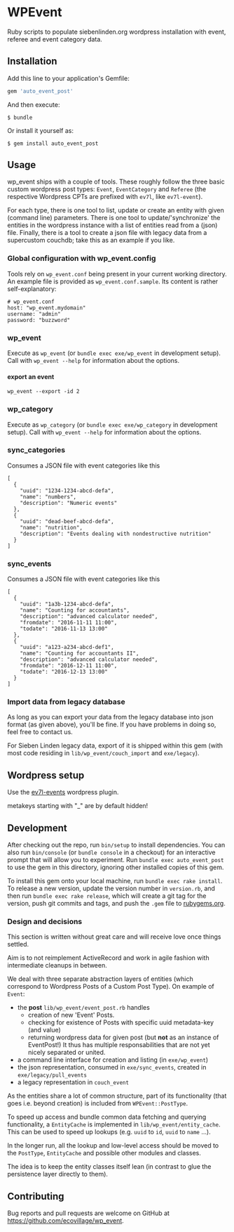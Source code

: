 # WPEvent

Ruby scripts to populate siebenlinden.org wordpress installation with event, referee and event category data.

## Installation

Add this line to your application's Gemfile:

```ruby
gem 'auto_event_post'
```

And then execute:

    $ bundle

Or install it yourself as:

    $ gem install auto_event_post

## Usage

wp_event ships with a couple of tools.
These roughly follow the three basic custom wordpress post types: `Event`, `EventCategory` and `Referee` (the respective Wordpress CPTs are prefixed with `ev7l`, like `ev7l-event`).

For each type, there is one tool to list, update or create an entity with given (command line) parameters.
There is one tool to update/'synchronize' the entities in the wordpress instance with a list of entities read from a (json) file.
Finally, there is a tool to create a json file with legacy data from a supercustom couchdb; take this as an example if you like.

### Global configuration with wp_event.config

Tools rely on `wp_event.conf` being present in your current working directory.  An example file is provided as `wp_event.conf.sample`.  Its content is rather self-explanatory:

    # wp_event.conf
    host: "wp_event.mydomain"
    username: "admin"
    password: "buzzword"

### wp_event

Execute as `wp_event` (or `bundle exec exe/wp_event` in development setup).
Call with `wp_event --help` for information about the options.

#### export an event

`wp_event --export -id 2`

### wp_category

Execute as `wp_category` (or `bundle exec exe/wp_category` in development setup).
Call with `wp_event --help` for information about the options.

### sync_categories

Consumes a JSON file with event categories like this

    [
      {
        "uuid": "1234-1234-abcd-defa",
        "name": "numbers",
        "description": "Numeric events"
      },
      {
        "uuid": "dead-beef-abcd-defa",
        "name": "nutrition",
        "description": "Events dealing with nondestructive nutrition"
      }
    ]

### sync_events

Consumes a JSON file with event categories like this

    [
      {
        "uuid": "1a3b-1234-abcd-defa",
        "name": "Counting for accountants",
        "description": "advanced calculator needed",
        "fromdate": "2016-11-11 11:00",
        "todate": "2016-11-13 13:00"
      },
      {
        "uuid": "a123-a234-abcd-def1",
        "name": "Counting for accountants II",
        "description": "advanced calculator needed",
        "fromdate": "2016-12-11 11:00",
        "todate": "2016-12-13 13:00"
      }
    ]

### Import data from legacy database

As long as you can export your data from the legacy database into json format (as given above), you'll be fine.  If you have problems in doing so, feel free to contact us.

For Sieben Linden legacy data, export of it is shipped within this gem (with most code residing in `lib/wp_event/couch_import` and `exe/legacy`).

## Wordpress setup

Use the [ev7l-events](https://github.com/ecovillage/ev7l-events) wordpress plugin.

metakeys starting with "_" are by default hidden!

## Development

After checking out the repo, run `bin/setup` to install dependencies. You can also run `bin/console` (or `bundle console` in a checkout) for an interactive prompt that will allow you to experiment. Run `bundle exec auto_event_post` to use the gem in this directory, ignoring other installed copies of this gem.

To install this gem onto your local machine, run `bundle exec rake install`. To release a new version, update the version number in `version.rb`, and then run `bundle exec rake release`, which will create a git tag for the version, push git commits and tags, and push the `.gem` file to [rubygems.org](https://rubygems.org).


### Design and decisions

This section is written without great care and will receive love once things settled.

Aim is to not reimplement ActiveRecord and work in agile fashion with intermediate cleanups in between.

We deal with three separate abstraction layers of entities (which correspond to Wordpress Posts of a Custom Post Type).  On example of `Event`:

  - the **post** `lib/wp_event/event_post.rb` handles
    - creation of new 'Event' Posts.
    - checking for existence of Posts with specific uuid metadata-key (and value)
    - returning wordpress data for given post (but **not** as an instance of EventPost!)
    It thus has multiple responsabilities that are not yet nicely separated or united.
  - a command line interface for creation and listing (in `exe/wp_event`)
  - the json representation, consumed in `exe/sync_events`, created in `exe/legacy/pull_events`
  - a legacy representation in `couch_event`

As the entities share a lot of common structure, part of its functionality (that goes i.e. beyond creation) is included from `WPEvent::PostType`.

To speed up access and bundle common data fetching and querying functionality, a `EntityCache` is implemented in `lib/wp_event/entity_cache`.  This can be used to speed up lookups (e.g. `uuid` to `id`, `uuid` to `name` ...).

In the longer run, all the lookup and low-level access should be moved to the `PostType`, `EntityCache` and possible other modules and classes.

The idea is to keep the entity classes itself lean (in contrast to glue the persistence layer directly to them).

## Contributing

Bug reports and pull requests are welcome on GitHub at https://github.com/ecovillage/wp_event.

